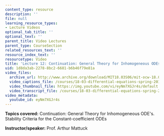 ```yaml
---
content_type: resource
description: ''
file: null
learning_resource_types:
- Lecture Videos
optional_tab_title: ''
optional_text: ''
parent_title: Video Lectures
parent_type: CourseSection
related_resources_text: ''
resource_index_text: ''
resourcetype: Video
title: 'Lecture 12: Continuation: General Theory for Inhomogeneous ODEs'
uid: 1d8da3ab-2278-8bc2-6681-b6b46f79e81a
video_files:
  archive_url: http://www.archive.org/download/MIT18.03S06/mit-ocw-18.03-lec12-07mar2003-220k.mp4
  video_captions_file: /courses/18-03-differential-equations-spring-2010/ebdd64e8096d553ab13fcce3794d976d_eyNm7XGJr4s.vtt
  video_thumbnail_file: https://img.youtube.com/vi/eyNm7XGJr4s/default.jpg
  video_transcript_file: /courses/18-03-differential-equations-spring-2010/087c508714f9ef0a1b6f890034e253d2_eyNm7XGJr4s.pdf
video_metadata:
  youtube_id: eyNm7XGJr4s
---
```


**Topics covered:** Continuation: General Theory for Inhomogeneous ODE's. Stability Criteria for the Constant-coefficient ODEs

**Instructor/speaker:** Prof. Arthur Mattuck
